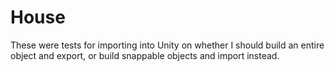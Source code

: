 # House

These were tests for importing into Unity on whether I should build an entire object and export, or build snappable objects and import instead.
